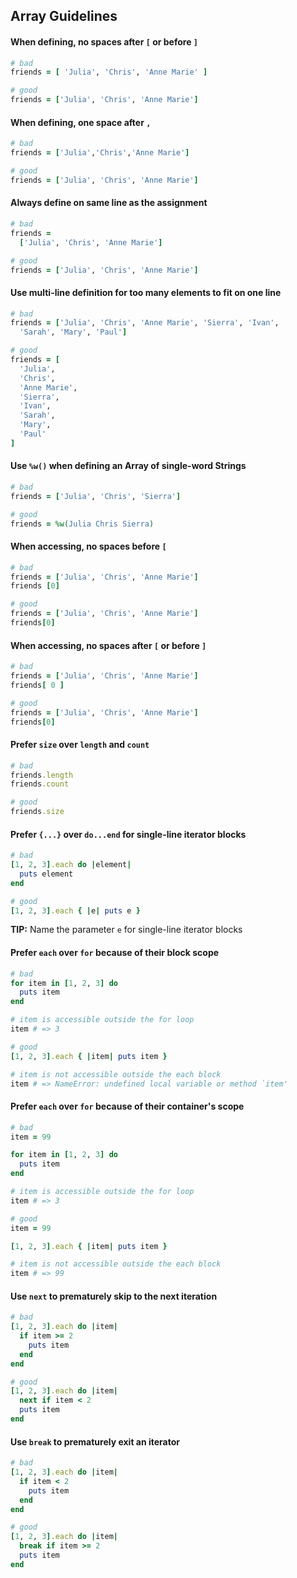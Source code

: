 ## Array Guidelines


#### When defining, no spaces after `[` or before `]`

```ruby
# bad
friends = [ 'Julia', 'Chris', 'Anne Marie' ]

# good
friends = ['Julia', 'Chris', 'Anne Marie']
```


#### When defining, one space after `,`

```ruby
# bad
friends = ['Julia','Chris','Anne Marie']

# good
friends = ['Julia', 'Chris', 'Anne Marie']
```


#### Always define on same line as the assignment

```ruby
# bad
friends =
  ['Julia', 'Chris', 'Anne Marie']

# good
friends = ['Julia', 'Chris', 'Anne Marie']
```


#### Use multi-line definition for too many elements to fit on one line

```ruby
# bad
friends = ['Julia', 'Chris', 'Anne Marie', 'Sierra', 'Ivan',
  'Sarah', 'Mary', 'Paul']

# good
friends = [
  'Julia',
  'Chris',
  'Anne Marie',
  'Sierra',
  'Ivan',
  'Sarah',
  'Mary',
  'Paul'
]
```


#### Use `%w()` when defining an Array of single-word Strings

```ruby
# bad
friends = ['Julia', 'Chris', 'Sierra']

# good
friends = %w(Julia Chris Sierra)
```


#### When accessing, no spaces before `[`

```ruby
# bad
friends = ['Julia', 'Chris', 'Anne Marie']
friends [0]

# good
friends = ['Julia', 'Chris', 'Anne Marie']
friends[0]
```


#### When accessing, no spaces after `[` or before `]`

```ruby
# bad
friends = ['Julia', 'Chris', 'Anne Marie']
friends[ 0 ]

# good
friends = ['Julia', 'Chris', 'Anne Marie']
friends[0]
```


#### Prefer `size` over `length` and `count`

```ruby
# bad
friends.length
friends.count

# good
friends.size
```


#### Prefer `{...}` over `do...end` for single-line iterator blocks

```ruby
# bad
[1, 2, 3].each do |element|
  puts element
end

# good
[1, 2, 3].each { |e| puts e }
```

**TIP:** Name the parameter `e` for single-line iterator blocks


#### Prefer `each` over `for` because of their block scope

```ruby
# bad
for item in [1, 2, 3] do
  puts item
end

# item is accessible outside the for loop
item # => 3

# good
[1, 2, 3].each { |item| puts item }

# item is not accessible outside the each block
item # => NameError: undefined local variable or method `item'
```


#### Prefer `each` over `for` because of their container's scope

```ruby
# bad
item = 99

for item in [1, 2, 3] do
  puts item
end

# item is accessible outside the for loop
item # => 3

# good
item = 99

[1, 2, 3].each { |item| puts item }

# item is not accessible outside the each block
item # => 99
```


#### Use `next` to prematurely skip to the next iteration

```ruby
# bad
[1, 2, 3].each do |item|
  if item >= 2
    puts item
  end
end

# good
[1, 2, 3].each do |item|
  next if item < 2
  puts item
end
```


#### Use `break` to prematurely exit an iterator

```ruby
# bad
[1, 2, 3].each do |item|
  if item < 2
    puts item
  end
end

# good
[1, 2, 3].each do |item|
  break if item >= 2
  puts item
end
```
